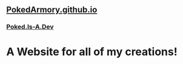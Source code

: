 ## [PokedArmory.github.io](https://PokedArmory.github.io "The Website") 
### [Poked.Is-A.Dev](https://Poked.Is-A.Dev "The Devsite")
# A Website for all of my creations!
